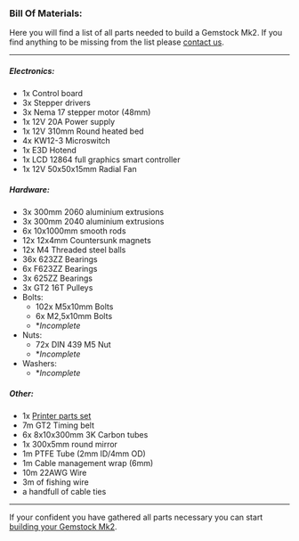### Bill Of Materials:

Here you will find a list of all parts needed to build a Gemstock Mk2.
If you find anything to be missing from the list please [contact us](https://github.com/GemstockCo/Gemstock-Mk2/issues).

***

##### *Electronics:*
- 1x Control board
- 3x Stepper drivers
- 3x Nema 17 stepper motor (48mm)
- 1x 12V 20A Power supply
- 1x 12V 310mm Round heated bed
- 4x KW12-3 Microswitch
- 1x E3D Hotend
- 1x LCD 12864 full graphics smart controller
- 1x 12V 50x50x15mm Radial Fan

##### *Hardware:*
- 3x 300mm 2060 aluminium extrusions
- 3x 300mm 2040 aluminium extrusions
- 6x 10x1000mm smooth rods
- 12x 12x4mm Countersunk magnets
- 12x M4 Threaded steel balls
- 36x 623ZZ Bearings
- 6x F623ZZ Bearings
- 3x 625ZZ Bearings
- 3x GT2 16T Pulleys
- Bolts:
  - 102x M5x10mm Bolts
  - 6x M2,5x10mm Bolts
  - **Incomplete*
- Nuts:
  - 72x DIN 439 M5 Nut
  - **Incomplete*
- Washers:
  - **Incomplete*

##### *Other:*
- 1x [Printer parts set](https://github.com/GemstockCo/Gemstock-Mk2/tree/master/Printer%20STLs)
- 7m GT2 Timing belt
- 6x 8x10x300mm 3K Carbon tubes
- 1x 300x5mm round mirror
- 1m PTFE Tube (2mm ID/4mm OD)
- 1m Cable management wrap (6mm)
- 10m 22AWG Wire
- 3m of fishing wire
- a handfull of cable ties

***

If your confident you have gathered all parts necessary you can start [building your Gemstock Mk2](https://github.com/GemstockCo/Gemstock-Mk2/wiki/Preperation).
